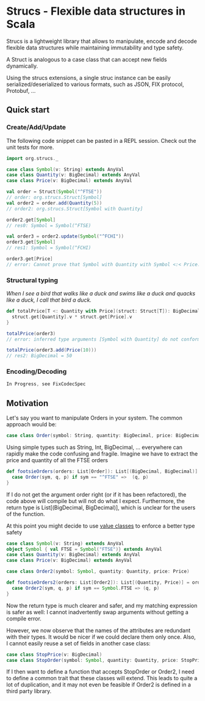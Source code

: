 # Strucs - Flexible data structures in Scala

Strucs is a lightweight library that allows to manipulate, encode and decode flexible data structures while maintaining immutability and type safety.

A Struct is analogous to a case class that can accept new fields dynamically.

Using the strucs extensions, a single struc instance can be easily serialized/deserialized to various formats, such as JSON, FIX protocol, Protobuf, ...
  
## Quick start

### Create/Add/Update
The following code snippet can be pasted in a REPL session.
Check out the unit tests for more.

```scala
import org.strucs._

case class Symbol(v: String) extends AnyVal
case class Quantity(v: BigDecimal) extends AnyVal
case class Price(v: BigDecimal) extends AnyVal

val order = Struct(Symbol("^FTSE"))
// order: org.strucs.Struct[Symbol]
val order2 = order.add(Quantity(5))
// order2: org.strucs.Struct[Symbol with Quantity]

order2.get[Symbol]
// res0: Symbol = Symbol(^FTSE)

val order3 = order2.update(Symbol("^FCHI"))
order3.get[Symbol]
// res1: Symbol = Symbol(^FCHI)

order3.get[Price]
// error: Cannot prove that Symbol with Quantity with Symbol <:< Price.
```

### Structural typing
*When I see a bird that walks like a duck and swims like a duck and quacks like a duck, I call that bird a duck.*

```scala
def totalPrice[T <: Quantity with Price](struct: Struct[T]): BigDecimal = {
  struct.get[Quantity].v * struct.get[Price].v
}

totalPrice(order3)
// error: inferred type arguments [Symbol with Quantity] do not conform to method totalPrice's type parameter bounds [T <: Quantity with Price]

totalPrice(order3.add(Price(10)))
// res2: BigDecimal = 50

```



### Encoding/Decoding
```scala
In Progress, see FixCodecSpec
```

## Motivation

Let's say you want to manipulate Orders in your system.
The common approach would be: 
```scala
case class Order(symbol: String, quantity: BigDecimal, price: BigDecimal)
```
Using simple types such as String, Int, BigDecimal, ... everywhere can rapidly make the code confusing and fragile.
Imagine we have to extract the price and quantity of all the FTSE orders 
```scala
def footsieOrders(orders: List[Order]): List[(BigDecimal, BigDecimal)] = orders collect {
  case Order(sym, q, p) if sym == "^FTSE" =>  (q, p)
}
```
If I do not get the argument order right (or if it has been refactored), the code above will compile but will not do what I expect.
Furthermore, the return type is List[(BigDecimal, BigDecimal)], which is unclear for the users of the function. 


At this point you might decide to use [value classes](http://docs.scala-lang.org/overviews/core/value-classes.html) to enforce a better type safety
```scala
case class Symbol(v: String) extends AnyVal
object Symbol { val FTSE = Symbol("FTSE")} extends AnyVal
case class Quantity(v: BigDecimal) extends AnyVal
case class Price(v: BigDecimal) extends AnyVal

case class Order2(symbol: Symbol, quantity: Quantity, price: Price)

def footsieOrders2(orders: List[Order2]): List[(Quantity, Price)] = orders.collect {
  case Order2(sym, q, p) if sym == Symbol.FTSE => (q, p)
}
```
Now the return type is much clearer and safer, and my matching expression is safer as well: 
I cannot inadvertently swap arguments without getting a compile error.

However, we now observe that the names of the attributes are redundant with their types. 
It would be nicer if we could declare them only once.
Also, I cannot easily reuse a set of fields in another case class:
```scala
case class StopPrice(v: BigDecimal)
case class StopOrder(symbol: Symbol, quantity: Quantity, price: StopPrice)
```
If I then want to define a function that accepts StopOrder or Order2, I need to define a common trait that these classes will extend. 
This leads to quite a lot of duplication, and it may not even be feasible if Order2 is defined in a third party library.
 
 


